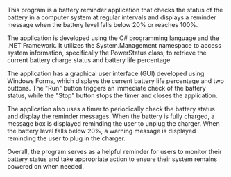 This program is a battery reminder application that checks the status of the battery in a computer system at regular intervals and displays a reminder message when the battery level falls below 20% or reaches 100%.

The application is developed using the C# programming language and the .NET Framework. It utilizes the System.Management namespace to access system information, specifically the PowerStatus class, to retrieve the current battery charge status and battery life percentage.

The application has a graphical user interface (GUI) developed using Windows Forms, which displays the current battery life percentage and two buttons. The "Run" button triggers an immediate check of the battery status, while the "Stop" button stops the timer and closes the application.

The application also uses a timer to periodically check the battery status and display the reminder messages. When the battery is fully charged, a message box is displayed reminding the user to unplug the charger. When the battery level falls below 20%, a warning message is displayed reminding the user to plug in the charger.

Overall, the program serves as a helpful reminder for users to monitor their battery status and take appropriate action to ensure their system remains powered on when needed.